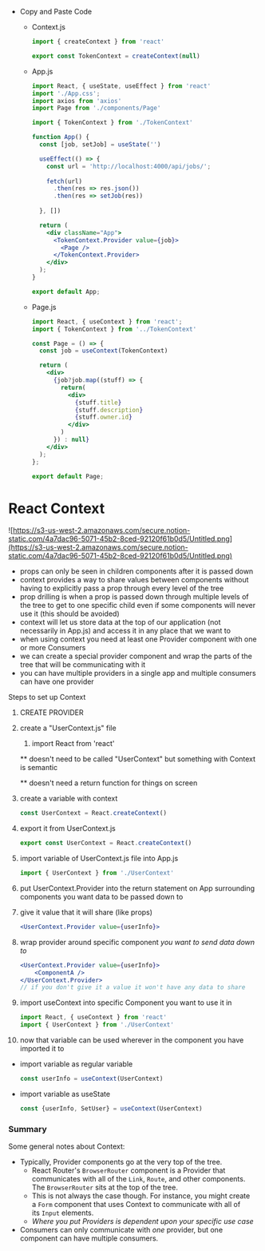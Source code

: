 - Copy and Paste Code
    - Context.js

        ```jsx
        import { createContext } from 'react'

        export const TokenContext = createContext(null)
        ```

    - App.js

        ```jsx
        import React, { useState, useEffect } from 'react'
        import './App.css';
        import axios from 'axios'
        import Page from './components/Page'

        import { TokenContext } from './TokenContext'

        function App() {
          const [job, setJob] = useState('')

          useEffect(() => {
            const url = 'http://localhost:4000/api/jobs/';
            
            fetch(url)
              .then(res => res.json())
              .then(res => setJob(res))
              
          }, [])

          return (
            <div className="App">
              <TokenContext.Provider value={job}>
                <Page />
              </TokenContext.Provider>
            </div>
          );
        }

        export default App;
        ```

    - Page.js

        ```jsx
        import React, { useContext } from 'react';
        import { TokenContext } from '../TokenContext'

        const Page = () => {
          const job = useContext(TokenContext)

          return (
            <div>
              {job?job.map((stuff) => {
                return(
                  <div>
                    {stuff.title}
                    {stuff.description}
                    {stuff.owner.id}
                  </div>
                )
              }) : null}
            </div>
          );
        };

        export default Page;
        ```

# React Context

![https://s3-us-west-2.amazonaws.com/secure.notion-static.com/4a7dac96-5071-45b2-8ced-92120f61b0d5/Untitled.png](https://s3-us-west-2.amazonaws.com/secure.notion-static.com/4a7dac96-5071-45b2-8ced-92120f61b0d5/Untitled.png)

- props can only be seen in children components after it is passed down
- context provides a way to share values between components without having to explicitly pass a prop through every level of the tree
- prop drilling is when a prop is passed down through multiple levels of the tree to get to one specific child even if some components will never use it (this should be avoided)
- context will let us store data at the top of our application (not necessarily in App.js) and access it in any place that we want to
- when using context you need at least one Provider component with one or more Consumers
- we can create a special provider component and wrap the parts of the tree that will be communicating with it
- you can have multiple providers in a single app and multiple consumers can have one provider

Steps to set up Context 

1. CREATE PROVIDER
2. create a "UserContext.js" file
    1. import React from 'react'

    ** doesn't need to be called "UserContext" but something with Context is semantic

    ** doesn't need a return function for things on screen

3. create a variable with context

    ```jsx
    const UserContext = React.createContext()
    ```

4. export it from UserContext.js

    ```jsx
    export const UserContext = React.createContext()
    ```

5. import variable of UserContext.js file into App.js

    ```jsx
    import { UserContext } from './UserContext'
    ```

6. put UserContext.Provider into the return statement on App surrounding components you want data to be passed down to
7. give it value that it will share (like props)

    ```jsx
    <UserContext.Provider value={userInfo}>
    ```

8. wrap provider around specific component *you want to send data down to*

    ```jsx
    <UserContext.Provider value={userInfo}>
    	<ComponentA />
    </UserContext.Provider>
    // if you don't give it a value it won't have any data to share
    ```

9. import useContext into specific Component you want to use it in

    ```jsx
    import React, { useContext } from 'react'
    import { UserContext } from './UserContext'
    ```

10. now that variable can be used wherever in the component you have imported it to
- import variable as regular variable

    ```jsx
    const userInfo = useContext(UserContext)
    ```

- import variable as useState

    ```jsx
    const {userInfo, SetUser} = useContext(UserContext)
    ```

### **Summary**

Some general notes about Context:

- Typically, Provider components go at the very top of the tree.
    - React Router's `BrowserRouter` component is a Provider that communicates with all of the `Link`, `Route`, and other components. The `BrowserRouter` sits at the top of the tree.
    - This is not always the case though. For instance, you might create a `Form` component that uses Context to communicate with all of its `Input` elements.
    - *Where you put Providers is dependent upon your specific use case*
- Consumers can only communicate with *one* provider, but one component can have multiple consumers.